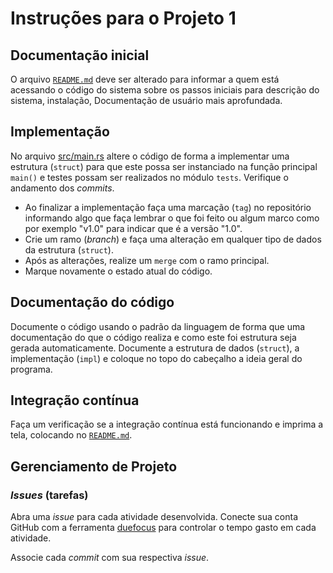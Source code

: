 # Instruções para o Projeto 1

## Documentação inicial

O arquivo [`README.md`](README.md) deve ser alterado para informar a quem
está acessando o código do sistema sobre os passos iniciais para descrição
do sistema, instalação, Documentação de usuário mais aprofundada.

## Implementação

No arquivo [src/main.rs](src/main.rs) altere o código de forma a implementar
uma estrutura (`struct`) para que este possa ser instanciado na função
principal `main()` e testes possam ser realizados no módulo `tests`.
Verifique o andamento dos *commits*.

- Ao finalizar a implementação faça uma marcação (`tag`) no repositório
informando algo que faça lembrar o que foi feito ou algum marco
como por exemplo "v1.0" para indicar que é a versão "1.0".
- Crie um ramo (*branch*) e faça uma alteração em qualquer tipo de dados
da estrutura (`struct`).
- Após as alterações, realize um `merge` com o ramo principal.
- Marque novamente o estado atual do código.

## Documentação do código

Documente o código usando o padrão da linguagem de forma que uma documentação
do que o código realiza e como este foi estrutura seja gerada automaticamente.
Documente a estrutura de dados (`struct`), a implementação (`impl`) e
coloque no topo do cabeçalho a ideia geral do programa.

## Integração contínua

Faça um verificação se a integração contínua está funcionando e imprima
 a tela, colocando no [`README.md`](README.md).

 ## Gerenciamento de Projeto

 ### *Issues* (tarefas)

Abra uma *issue* para cada atividade desenvolvida. Conecte sua conta GitHub
com a ferramenta [duefocus](https://duefocus.com/) para controlar o
tempo gasto em cada atividade.

Associe cada *commit* com sua respectiva *issue*.
